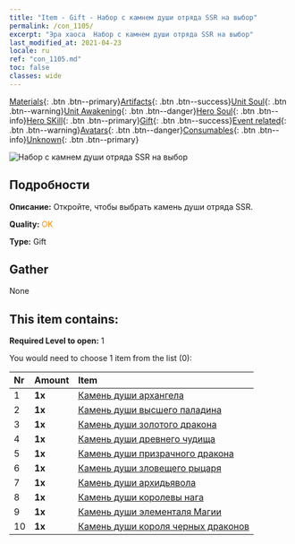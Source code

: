 ```yaml
---
title: "Item - Gift - Набор с камнем души отряда SSR на выбор"
permalink: /con_1105/
excerpt: "Эра хаоса  Набор с камнем души отряда SSR на выбор"
last_modified_at: 2021-04-23
locale: ru
ref: "con_1105.md"
toc: false
classes: wide
---
```

 [Materials](/ItemsRU/){: .btn .btn--primary}[Artifacts](/ItemsRU/Artifacts/){: .btn .btn--success}[Unit Soul](/ItemsRU/UnitSoul/){: .btn .btn--warning}[Unit Awakening](/ItemsRU/UnitAwakening/){: .btn .btn--danger}[Hero Soul](/ItemsRU/HeroSoul/){: .btn .btn--info}[Hero SKill](/ItemsRU/HeroSkill/){: .btn .btn--primary}[Gift](/ItemsRU/Gift/){: .btn .btn--success}[Event related](/ItemsRU/Events/){: .btn .btn--warning}[Avatars](/ItemsRU/Avatars/){: .btn .btn--danger}[Consumables](/ItemsRU/Consumables/){: .btn .btn--info}[Unknown](/ItemsRU/Unknown/){: .btn .btn--primary}

 ![Набор с камнем души отряда SSR на выбор](/images/t/i_907560.png)

## Подробности
 **Описание:** Откройте, чтобы выбрать камень души отряда SSR.

 **Quality:** <span style="color: #FF8C00">OK</span>

 **Type:** Gift

## Gather

  None

## This item contains:

 **Required Level to open:** 1

 You would need to choose 1 item from the list (0):

  | Nr | Amount |     Item    |
  |:---|:-------|:------------|
  | 1 |  **1x** | [Камень души архангела](/ItemsRU/unt_288/) |  | 
  | 2 |  **1x** | [Камень души высшего паладина](/ItemsRU/unt_289/) |  | 
  | 3 |  **1x** | [Камень души золотого дракона](/ItemsRU/unt_295/) |  | 
  | 4 |  **1x** | [Камень души древнего чудища](/ItemsRU/unt_311/) |  | 
  | 5 |  **1x** | [Камень души призрачного дракона](/ItemsRU/unt_303/) |  | 
  | 6 |  **1x** | [Камень души зловещего рыцаря](/ItemsRU/unt_302/) |  | 
  | 7 |  **1x** | [Камень души архидьявола](/ItemsRU/unt_318/) |  | 
  | 8 |  **1x** | [Камень души королевы нага](/ItemsRU/unt_325/) |  | 
  | 9 |  **1x** | [Камень души элементаля Магии](/ItemsRU/unt_347/) |  | 
  | 10 |  **1x** | [Камень души короля черных драконов](/ItemsRU/unt_334/) |  | 
